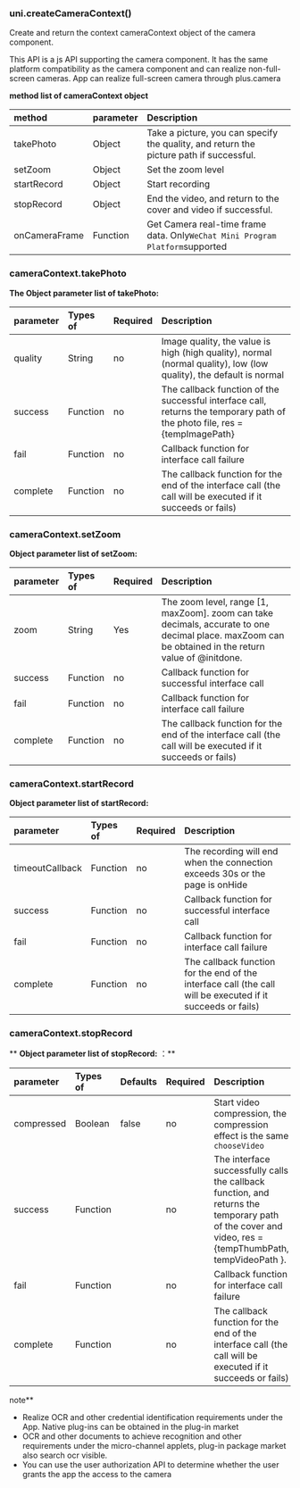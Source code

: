 ### uni.createCameraContext()
Create and return the context cameraContext object of the camera component.

This API is a js API supporting the camera component. It has the same platform compatibility as the camera component and can realize non-full-screen cameras. App can realize full-screen camera through plus.camera

**method list of cameraContext object**

| method        | parameter | Description                                                  |
|:-|:-|:-|
|takePhoto|Object|Take a picture, you can specify the quality, and return the picture path if successful.|
|setZoom|Object|Set the zoom level|
|startRecord|Object|Start recording|
|stopRecord|Object|End the video, and return to the cover and video if successful.|
|onCameraFrame|Function|Get Camera real-time frame data. Only`WeChat Mini Program Platform`supported|

### cameraContext.takePhoto
 **The Object parameter list of takePhoto:** 

| parameter | Types of | Required | Description                                                  |
|:-|:-|:-|:-|
|quality|String| no       | Image quality, the value is high (high quality), normal (normal quality), low (low quality), the default is normal |
|success|Function| no       | The callback function of the successful interface call, returns the temporary path of the photo file, res = {tempImagePath} |
|fail|Function| no       | Callback function for interface call failure                 |
|complete|Function| no       | The callback function for the end of the interface call (the call will be executed if it succeeds or fails) |

### cameraContext.setZoom
 **Object parameter list of setZoom:** 

| parameter | Types of | Required | Description                                                  |
|:-|:-|:-|:-|
|zoom|String| Yes      | The zoom level, range [1, maxZoom]. zoom can take decimals, accurate to one decimal place. maxZoom can be obtained in the return value of @initdone. |
|success|Function| no       | Callback function for successful interface call              |
|fail|Function| no       | Callback function for interface call failure                 |
|complete|Function| no       | The callback function for the end of the interface call (the call will be executed if it succeeds or fails) |

### cameraContext.startRecord
 **Object parameter list of startRecord:** 

| parameter       | Types of | Required | Description                                                  |
|:-|:-|:-|:-|
|timeoutCallback|Function| no       | The recording will end when the connection exceeds 30s or the page is onHide |
|success|Function| no       | Callback function for successful interface call              |
|fail|Function| no       | Callback function for interface call failure                 |
|complete|Function| no       | The callback function for the end of the interface call (the call will be executed if it succeeds or fails) |

### cameraContext.stopRecord
** **Object parameter list of stopRecord:** ：**

| **parameter** | **Types of** | **Defaults** | **Required** | **Description** |
|:-|:-|:-|:-|:-|
|compressed|Boolean|false| no | Start video compression, the compression effect is the same `chooseVideo`
|success|Function|| no | The interface successfully calls the callback function, and returns the temporary path of the cover and video, res = {tempThumbPath, tempVideoPath }. |
|fail|Function|| no | Callback function for interface call failure |
|complete|Function|| no | The callback function for the end of the interface call (the call will be executed if it succeeds or fails) |

note**

- Realize OCR and other credential identification requirements under the App. Native plug-ins can be obtained in the plug-in market
- OCR and other documents to achieve recognition and other requirements under the micro-channel applets, plug-in package market also search ocr visible.
- You can use the user authorization API to determine whether the user grants the app the access to the camera